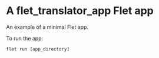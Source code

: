 # A flet_translator_app Flet app

An example of a minimal Flet app.

To run the app:

```
flet run [app_directory]
```